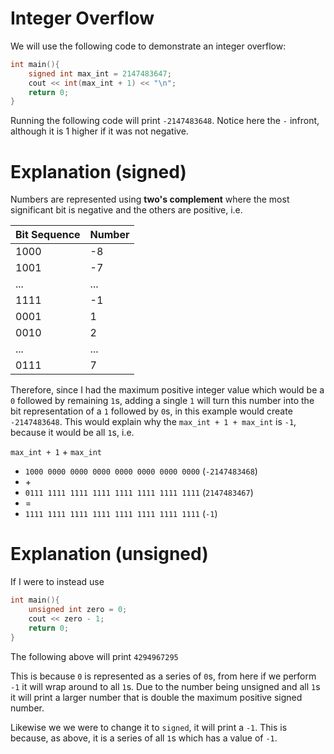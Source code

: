 # Integer Overflow

We will use the following code to demonstrate an integer overflow:

```C++
int main(){
    signed int max_int = 2147483647;
    cout << int(max_int + 1) << "\n";
    return 0;
}
```

Running the following code will print `-2147483648`. Notice here the `-` infront, although it is 1 higher if it was not negative.

# Explanation (signed)

Numbers are represented using **two's complement** where the most significant bit is negative and the others are positive, i.e.

| Bit Sequence | Number |
|--------------|--------|
| 1000         |   -8   |
| 1001         |   -7   |
| ...          |   ...  |
| 1111         |   -1   |
| 0001         |    1   |
| 0010         |    2   |
| ...          |   ...  |
| 0111         |    7   |

Therefore, since I had the maximum positive integer value which would be a `0` followed by remaining `1`s, adding a single `1` will turn this number into the bit representation of a `1` followed by `0`s, in this example would create `-2147483648`. This would explain why the `max_int + 1 + max_int` is `-1`, because it would be all `1`s, i.e.

`max_int + 1` + `max_int`
- `1000 0000 0000 0000 0000 0000 0000 0000` (`-2147483468`)
- \+
- `0111 1111 1111 1111 1111 1111 1111 1111` (`2147483467`)
- =
- `1111 1111 1111 1111 1111 1111 1111 1111` (`-1`)

# Explanation (unsigned)

If I were to instead use 

```C++
int main(){
    unsigned int zero = 0;
    cout << zero - 1; 
    return 0;
}
```

The following above will print `4294967295`

This is because `0` is represented as a series of `0`s, from here if we perform `-1` it will wrap around to all `1`s. Due to the number being unsigned and all `1`s it will print a larger number that is double the maximum positive signed number.

Likewise we we were to change it to `signed`, it will print a `-1`. This is because, as above, it is a series of all `1`s which has a value of `-1`.